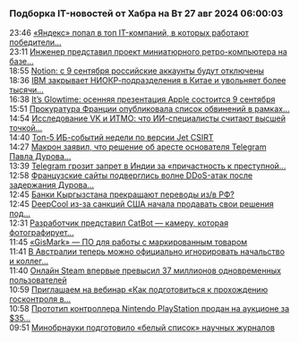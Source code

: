 <h3>Подборка IT-новостей от Хабра на Вт 27 авг 2024 06:00:03</h3>
<div class="rss">
  <span class="smaller gray hspace">23:46</span>
  <a class="nodecor" href="https://habr.com/ru/news/838740/?utm_source=habrahabr&utm_medium=rss&utm_campaign=838740">«Яндекс» попал в топ IT-компаний, в которых работают победители...</a>
</div>
<div class="rss">
  <span class="smaller gray hspace">23:11</span>
  <a class="nodecor" href="https://habr.com/ru/news/838738/?utm_source=habrahabr&utm_medium=rss&utm_campaign=838738">Инженер представил проект миниатюрного ретро-компьютера на базе...</a>
</div>
<div class="rss">
  <span class="smaller gray hspace">18:55</span>
  <a class="nodecor" href="https://habr.com/ru/news/838712/?utm_source=habrahabr&utm_medium=rss&utm_campaign=838712">Notion: с 9 сентября российские аккаунты будут отключены</a>
</div>
<div class="rss">
  <span class="smaller gray hspace">18:36</span>
  <a class="nodecor" href="https://habr.com/ru/news/838710/?utm_source=habrahabr&utm_medium=rss&utm_campaign=838710">IBM закрывает НИОКР-подразделения в Китае и увольняет более тысячи...</a>
</div>
<div class="rss">
  <span class="smaller gray hspace">16:38</span>
  <a class="nodecor" href="https://habr.com/ru/news/838696/?utm_source=habrahabr&utm_medium=rss&utm_campaign=838696">It’s Glowtime: осенняя презентация Apple состоится 9 сентября</a>
</div>
<div class="rss">
  <span class="smaller gray hspace">15:51</span>
  <a class="nodecor" href="https://habr.com/ru/news/838684/?utm_source=habrahabr&utm_medium=rss&utm_campaign=838684">Прокуратура Франции опубликовала список обвинений в рамках...</a>
</div>
<div class="rss">
  <span class="smaller gray hspace">14:54</span>
  <a class="nodecor" href="https://habr.com/ru/companies/vk/news/838672/?utm_source=habrahabr&utm_medium=rss&utm_campaign=838672">Исследование VK и ИТМО: что ИИ-специалисты считают высшей точкой...</a>
</div>
<div class="rss">
  <span class="smaller gray hspace">14:40</span>
  <a class="nodecor" href="https://habr.com/ru/companies/jetinfosystems/news/838670/?utm_source=habrahabr&utm_medium=rss&utm_campaign=838670">Топ-5 ИБ-событий недели по версии Jet CSIRT</a>
</div>
<div class="rss">
  <span class="smaller gray hspace">14:27</span>
  <a class="nodecor" href="https://habr.com/ru/news/838668/?utm_source=habrahabr&utm_medium=rss&utm_campaign=838668">Макрон заявил, что решение об аресте основателя Telegram Павла Дурова...</a>
</div>
<div class="rss">
  <span class="smaller gray hspace">13:39</span>
  <a class="nodecor" href="https://habr.com/ru/news/838654/?utm_source=habrahabr&utm_medium=rss&utm_campaign=838654">Telegram грозит запрет в Индии за «причастность к преступной...</a>
</div>
<div class="rss">
  <span class="smaller gray hspace">12:58</span>
  <a class="nodecor" href="https://habr.com/ru/news/838632/?utm_source=habrahabr&utm_medium=rss&utm_campaign=838632">Французские сайты подверглись волне DDoS-атак после задержания Дурова...</a>
</div>
<div class="rss">
  <span class="smaller gray hspace">12:45</span>
  <a class="nodecor" href="https://habr.com/ru/news/838628/?utm_source=habrahabr&utm_medium=rss&utm_campaign=838628">Банки Кыргызстана прекращают переводы из/в РФ?</a>
</div>
<div class="rss">
  <span class="smaller gray hspace">12:45</span>
  <a class="nodecor" href="https://habr.com/ru/news/838626/?utm_source=habrahabr&utm_medium=rss&utm_campaign=838626">DeepCool из-за санкций США начала продавать свои решения под...</a>
</div>
<div class="rss">
  <span class="smaller gray hspace">12:31</span>
  <a class="nodecor" href="https://habr.com/ru/news/838616/?utm_source=habrahabr&utm_medium=rss&utm_campaign=838616">Разработчик представил CatBot — камеру, которая фотографирует...</a>
</div>
<div class="rss">
  <span class="smaller gray hspace">11:45</span>
  <a class="nodecor" href="https://habr.com/ru/companies/lentatech/news/837890/?utm_source=habrahabr&utm_medium=rss&utm_campaign=837890">«GisMark» — ПО для работы с маркированным товаром</a>
</div>
<div class="rss">
  <span class="smaller gray hspace">11:41</span>
  <a class="nodecor" href="https://habr.com/ru/news/838604/?utm_source=habrahabr&utm_medium=rss&utm_campaign=838604">В Австралии теперь можно официально игнорировать начальство и коллег...</a>
</div>
<div class="rss">
  <span class="smaller gray hspace">11:40</span>
  <a class="nodecor" href="https://habr.com/ru/news/838602/?utm_source=habrahabr&utm_medium=rss&utm_campaign=838602">Онлайн Steam впервые превысил 37 миллионов одновременных пользователей</a>
</div>
<div class="rss">
  <span class="smaller gray hspace">10:59</span>
  <a class="nodecor" href="https://habr.com/ru/companies/ussc/news/838582/?utm_source=habrahabr&utm_medium=rss&utm_campaign=838582">Приглашаем на вебинар «Как подготовиться к прохождению госконтроля в...</a>
</div>
<div class="rss">
  <span class="smaller gray hspace">10:58</span>
  <a class="nodecor" href="https://habr.com/ru/news/838580/?utm_source=habrahabr&utm_medium=rss&utm_campaign=838580">Прототип контроллера Nintendo PlayStation продан на аукционе за $35...</a>
</div>
<div class="rss">
  <span class="smaller gray hspace">09:51</span>
  <a class="nodecor" href="https://habr.com/ru/news/838554/?utm_source=habrahabr&utm_medium=rss&utm_campaign=838554">Минобрнауки подготовило «белый список» научных журналов</a>
</div>